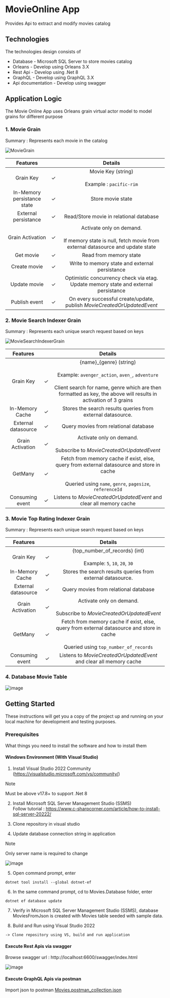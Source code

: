 # MovieOnline App

Provides Api to extract and modify movies catalog

## Technologies

The technologies design consists of
   * Database - Microsoft SQL Server to store movies catalog
   * Orleans - Develop using Orleans 3.X 
   * Rest Api - Develop using .Net 8
   * GraphQL - Develop using GraphQL 3.X
   * Api documentation - Develop using swagger

## Application Logic

The Movie Online App uses Orleans grain virtual actor model to model grains for different purpose

###  1. Movie Grain

Summary : Represents each movie in the catalog

![MovieGrain](https://github.com/chuaxiangjie/MovieOnline/assets/5947398/aecb5d29-6ef9-4229-ab9f-4308771e273e)


| Features | | Details |
| :---:       |     :---:      |          :---: |
| Grain Key   | ✓   |  Movie Key (string) <br></br>Example : `pacific-rim`  |
| In-Memory persistance state   | ✓   |  Store movie state   |
| External persistance | ✓  | Read/Store movie in relational database   |
| Grain Activation | ✓   | Activate only on demand. <br><br>If memory state is null, fetch movie from external datasource and update state   |
| Get movie    | ✓      | Read from memory state   |
| Create movie    | ✓     | Write to memory state and external persistance   |
| Update movie    | ✓     | Optimistic concurrency check via etag. <br>Update memory state and external persistance    |
| Publish event  |  ✓   |  On every successful create/update, publish *MovieCreatedOrUpdatedEvent*   |

###  2. Movie Search Indexer Grain

Summary : Represents each unique search request based on keys


![MovieSearchIndexerGrain](https://github.com/chuaxiangjie/MovieOnline/assets/5947398/6d222bbe-6f1d-4442-bae7-3fddeef6ae5f)


| Features |  | Details |
| :---:       |     :---:      |          :---: |
| Grain Key   | ✓  |  {name}_{genre} (string) <br><br>Example: `avenger_action`, `aven_`, `adventure` <br><br>Client search for name, genre which are then formatted as key, the above will results in activation of 3 grains  |
| In-Memory Cache   | ✓    |  Stores the search results queries from external datasource.   |
| External datasource | ✓   | Query movies from relational database   |
| Grain Activation | ✓   | Activate only on demand. <br><br>Subscribe to *MovieCreatedOrUpdatedEvent*   |
| GetMany    | ✓      | Fetch from memory cache if exist, else, query from external datasource and store in cache <br><br> Queried using `name`, `genre`, `pagesize`, `referenceId`   |
| Consuming event  |  ✓   | Listens to *MovieCreatedOrUpdatedEvent* and clear all memory cache    |


###  3. Movie Top Rating Indexer Grain

Summary : Represents each unique search request based on keys

| Features |  | Details |
| :---:       |     :---:      |          :---: |
| Grain Key   | ✓  |  {top_number_of_records} (int) <br><br>Example: `5`, `10`, `20`, `30`  |
| In-Memory Cache   | ✓    |  Stores the search results queries from external datasource.   |
| External datasource | ✓   | Query movies from relational database   |
| Grain Activation | ✓   | Activate only on demand. <br><br>Subscribe to *MovieCreatedOrUpdatedEvent*   |
| GetMany    | ✓      | Fetch from memory cache if exist, else, query from external datasource and store in cache <br><br> Queried using `top_number_of_records`   |
| Consuming event  |  ✓   | Listens to *MovieCreatedOrUpdatedEvent* and clear all memory cache    |

###  4. Database Movie Table

![image](https://github.com/chuaxiangjie/MovieOnline/assets/5947398/080ae94f-6572-4d17-93b0-b71888293abc)



## Getting Started

These instructions will get you a copy of the project up and running on your local machine for development and testing purposes.

### Prerequisites

What things you need to install the software and how to install them

#### Windows Environment (With Visual Studio)

1. Install Visual Studio 2022 Community 
(https://visualstudio.microsoft.com/vs/community/)
> [!NOTE]  
> Must be above v17.8+ to support .Net 8

2. Install Microsoft SQL Server Management Studio (SSMS) <br>
Follow tutorial : https://www.c-sharpcorner.com/article/how-to-install-sql-server-20222/

3. Clone repository in visual studio
   
4. Update database connection string in application
> [!NOTE]
> Only server name is required to change

![image](https://github.com/chuaxiangjie/MovieOnline/assets/5947398/1d40de17-1f0f-47cd-b34c-7313585beca5)

5. Open command prompt, enter
```
dotnet tool install --global dotnet-ef
```

6. In the same command prompt, cd to Movies.Database folder, enter
```
dotnet ef database update
```

7. Verify in Microsoft SQL Server Management Studio (SSMS), database MoviesFromJson is created with Movies table seeded with sample data.

8. Build and Run using Visual Studio 2022
```
-> Clone repository using VS, build and run application
```

#### Execute Rest Apis via swagger

Browse swagger url : http://localhost:6600/swagger/index.html

![image](https://github.com/chuaxiangjie/MovieOnline/assets/5947398/c7ac5427-36bf-4763-a376-dd624e38d38b)

#### Execute GraphQL Apis via postman

Import json to postman
[Movies.postman_collection.json](https://github.com/chuaxiangjie/MovieOnline/files/15019253/Movies.postman_collection.json)


